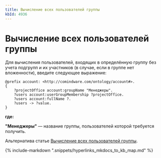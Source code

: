 ```yaml
---
title: Вычисление всех пользователей группы
kbId: 4936
---
```


# Вычисление всех пользователей группы

Для вычисления пользователей, входящих в определённую группу без учета подгрупп и их участников (в случае, если в группе нет вложенности), введите следующее выражение:

```
@prefix account: <http://comindware.com/ontology/account#>.
{
    ?projectOffice account:groupName "Менеджеры".
    ?users account:userGroupMembership ?projectOffice.
    ?users account:fullName ?.
    ?users -> ?value.
}
```

**где:**

**"Менеджеры"** — название группы, пользователей которой требуется получить.

Альтернатива статье [Вычисление всех пользователей группы](https://kb.comindware.ru/article.php?id=1082).

{% include-markdown ".snippets/hyperlinks_mkdocs_to_kb_map.md" %}

